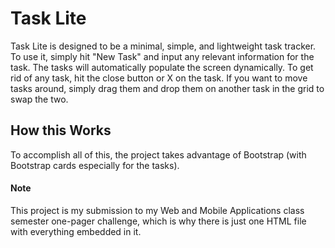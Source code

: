 # Task Lite

Task Lite is designed to be a minimal, simple, and lightweight task tracker. To use it, simply hit "New Task" and input any relevant information for the task. The tasks will automatically populate the screen dynamically. To get rid of any task, hit the close button or X on the task. If you want to move tasks around, simply drag them and drop them on another task in the grid to swap the two. 

## How this Works
To accomplish all of this, the project takes advantage of Bootstrap (with Bootstrap cards especially for the tasks).

#### Note
This project is my submission to my Web and Mobile Applications class semester one-pager challenge, which is why there is just one HTML file with everything embedded in it.